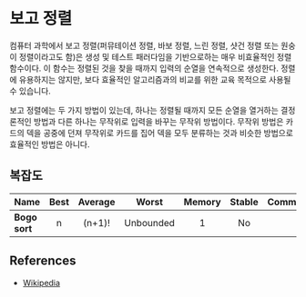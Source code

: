 # 보고 정렬

컴퓨터 과학에서 보고 정렬(퍼뮤테이션 정렬, 바보 정렬, 느린 정렬, 샷건 정렬 또는 원숭이 정렬이라고도 함)은 생성 및 테스트 패러다임을 기반으로하는 매우 비효율적인 정렬 함수이다. 이 함수는 정렬된 것을 찾을 때까지 입력의 순열을 연속적으로 생성한다. 정렬에 유용하지는 않지만, 보다 효율적인 알고리즘과의 비교를 위한 교육 목적으로 사용될 수 있습니다.

보고 정렬에는 두 가지 방법이 있는데, 하나는 정렬될 때까지 모든 순열을 열거하는 결정론적인 방법과 다른 하나는 무작위로 입력을 바꾸는 무작위 방법이다. 무작위 방법은 카드의 덱을 공중에 던져 무작위로 카드를 집어 덱을 모두 분류하는 것과 비슷한 방법으로 효율적인 방법은 아니다.

## 복잡도

| Name                  | Best            | Average             | Worst               | Memory    | Stable    | Comments  |
| --------------------- | :-------------: | :-----------------: | :-----------------: | :-------: | :-------: | :-------- |
| **Bogo sort**         | n               | (n+1)!              | Unbounded           | 1         | No        |           |

## References

- [Wikipedia](https://en.wikipedia.org/wiki/Bogosort)